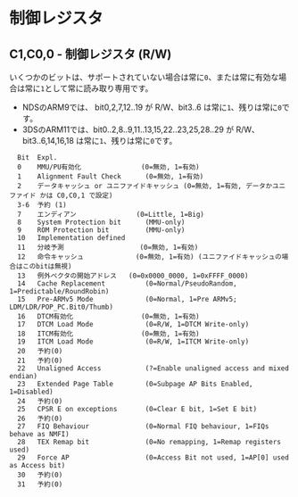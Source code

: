 # 制御レジスタ

## C1,C0,0 - 制御レジスタ (R/W)

いくつかのビットは、サポートされていない場合は常に`0`、または常に有効な場合は常に`1`として常に読み取り専用です。

- NDSのARM9では、 bit0,2,7,12..19 が R/W、bit3..6 は常に`1`、残りは常に`0`です。
- 3DSのARM11では、bit0..2,8..9,11..13,15,22..23,25,28..29 が R/W、bit3..6,14,16,18 は常に`1`、残りは常に`0`です。

```
  Bit  Expl.
  0    MMU/PU有効化               (0=無効, 1=有効)
  1    Alignment Fault Check      (0=無効, 1=有効)
  2    データキャッシュ or ユニファイドキャッシュ (0=無効, 1=有効, データかユニファイド かは C0,C0,1 で設定)
  3-6  予約 (1)
  7    エンディアン               (0=Little, 1=Big)
  8    System Protection bit      (MMU-only)
  9    ROM Protection bit         (MMU-only)
  10   Implementation defined
  11   分岐予測                   (0=無効, 1=有効)
  12   命令キャッシュ             (0=無効, 1=有効) (ユニファイドキャッシュの場合はこのbitは無視)
  13   例外ベクタの開始アドレス   (0=0x0000_0000, 1=0xFFFF_0000)
  14   Cache Replacement          (0=Normal/PseudoRandom, 1=Predictable/RoundRobin)
  15   Pre-ARMv5 Mode             (0=Normal, 1=Pre ARMv5; LDM/LDR/POP_PC.Bit0/Thumb)
  16   DTCM有効化                 (0=無効, 1=有効)
  17   DTCM Load Mode             (0=R/W, 1=DTCM Write-only)
  18   ITCM有効化                 (0=無効, 1=有効)
  19   ITCM Load Mode             (0=R/W, 1=ITCM Write-only)
  20   予約(0)
  21   予約(0)
  22   Unaligned Access           (?=Enable unaligned access and mixed endian)
  23   Extended Page Table        (0=Subpage AP Bits Enabled, 1=Disabled)
  24   予約(0)
  25   CPSR E on exceptions       (0=Clear E bit, 1=Set E bit)
  26   予約(0)
  27   FIQ Behaviour              (0=Normal FIQ behaviour, 1=FIQs behave as NMFI)
  28   TEX Remap bit              (0=No remapping, 1=Remap registers used)
  29   Force AP                   (0=Access Bit not used, 1=AP[0] used as Access bit)
  30   予約(0)
  31   予約(0)
```

